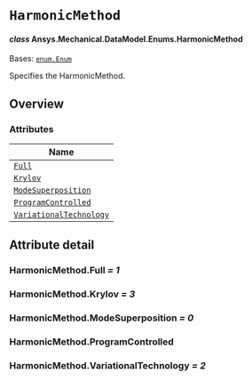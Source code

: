 # `HarmonicMethod`

<a id="ansys.mechanical.stubs.v241.Ansys.Mechanical.DataModel.Enums.HarmonicMethod"></a>

#### *class* Ansys.Mechanical.DataModel.Enums.HarmonicMethod

Bases: [`enum.Enum`](https://docs.python.org/3/library/enum.html#enum.Enum)

Specifies the HarmonicMethod.

<!-- !! processed by numpydoc !! -->

<a id="overview"></a>

## Overview

### Attributes

| Name |
| ------------------------------------------------------------------ |
| [`Full`](#HarmonicMethod.Full) |
| [`Krylov`](#HarmonicMethod.Krylov) |
| [`ModeSuperposition`](#HarmonicMethod.ModeSuperposition) |
| [`ProgramControlled`](#HarmonicMethod.ProgramControlled) |
| [`VariationalTechnology`](#HarmonicMethod.VariationalTechnology) |

<a id="attribute-detail"></a>

## Attribute detail

<a id="HarmonicMethod.Full"></a>

### HarmonicMethod.Full *= 1*

<a id="HarmonicMethod.Krylov"></a>

### HarmonicMethod.Krylov *= 3*

<a id="HarmonicMethod.ModeSuperposition"></a>

### HarmonicMethod.ModeSuperposition *= 0*

<a id="HarmonicMethod.ProgramControlled"></a>

### HarmonicMethod.ProgramControlled

<a id="HarmonicMethod.VariationalTechnology"></a>

### HarmonicMethod.VariationalTechnology *= 2*


